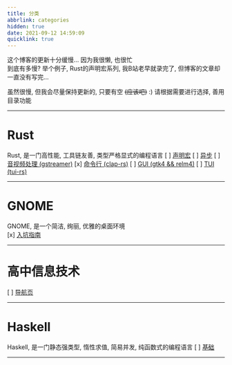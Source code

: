 ```yaml
---
title: 分类
abbrlink: categories
hidden: true
date: 2021-09-12 14:59:09
quicklink: true
---
```

这个博客的更新十分缓慢... 因为我很懒, 也很忙  
到底有多慢? 举个例子, Rust的声明宏系列, 我B站老早就录完了, 但博客的文章却一直没有写完...

虽然很慢, 但我会尽量保持更新的, 只要有空 ~~(应该吧)~~ :)
请根据需要进行选择, 善用目录功能

- - -

# Rust
Rust, 是一门高性能, 工具链友善, 类型严格显式的编程语言
[ ]  [声明宏](/categories/rust-decl-macro)
[ ]  [异步](/categories/rust-async)
[ ]  [音视频处理 (gstreamer)](/categories/rust-gstreamer)
[x]  [命令行 (clap-rs)](/posts/rust-clap/intro)
[ ]  [GUI (gtk4 && relm4)](/categories/rust-gtk4)
[ ]  [TUI (tui-rs)](/categories/rust-tui)

- - -

# GNOME
GNOME, 是一个简洁, 绚丽, 优雅的桌面环境  
[x]  [入坑指南](/posts/gnome/guide)

- - -

# 高中信息技术
[ ]  [导航页](/categories/high-school-it)

- - -

# Haskell
Haskell, 是一门静态强类型, 惰性求值, 简易并发, 纯函数式的编程语言
[ ]  [基础](/categories/haskell-basic)

- - -

